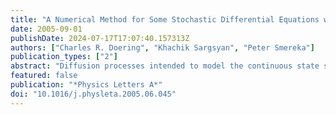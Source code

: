 ```yaml
---
title: "A Numerical Method for Some Stochastic Differential Equations with Multiplicative Noise"
date: 2005-09-01
publishDate: 2024-07-17T17:07:40.157313Z
authors: ["Charles R. Doering", "Khachik Sargsyan", "Peter Smereka"]
publication_types: ["2"]
abstract: "Diffusion processes intended to model the continuous state space limit of birth–death processes, chemical reactions, and other discrete particle systems often involve multiplicative noise where the diffusion vanishes near one (or more) of the state space boundaries. Standard direct numerical simulation schemes for the associated stochastic differential equations run the risk of “overshooting”, i.e., of varying outside the meaningful state space domain where simple analytic expressions for the diffusion coefficient may take on unphysical (negative or complex) values. We propose a simple scheme to overcome this problem and apply it to an exactly soluble stochastic ordinary differential equation (SODE), and to a related parabolic stochastic partial differential equation (SPDE) that admits exact analytic solution for the stationary correlation function. Armed with these analytic benchmark solutions, we demonstrate that the scheme produces approximate solutions for the SODE with distributions that display first-order convergence in the Wasserstein metric. For the SPDE, the scheme produces first order convergence for the stationary correlation function in L2."
featured: false
publication: "*Physics Letters A*"
doi: "10.1016/j.physleta.2005.06.045"
---
```


